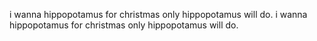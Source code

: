 i wanna hippopotamus for christmas
only hippopotamus will do.
i wanna hippopotamus for christmas
only hippopotamus will do.